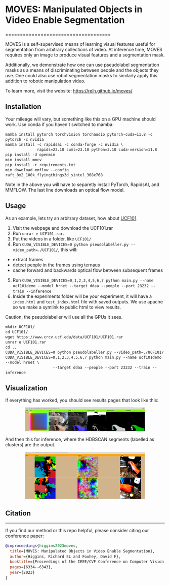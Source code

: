 # MOVES: Manipulated Objects in Video Enable Segmentation
====================================

MOVES is a self-supervised means of learning visual features useful for segmentation
from arbitrary collections of video. At inference time, MOVES requires only an image
to produce visual features and a segmentation mask. 

Additionally, we demonstrate how one can use pseudolabel segmentation masks as a means
of discriminating between people and the objects they use. One could also use robot 
segmentation masks to similarly apply this addition to robotic manipulation video.

To learn more, visit the website: https://relh.github.io/moves/

## Installation

Your mileage will vary, but something like this on a GPU machine should work. Use conda if you haven't switched to mamba:
 
```
mamba install pytorch torchvision torchaudio pytorch-cuda=11.8 -c pytorch -c nvidia
mamba install -c rapidsai -c conda-forge -c nvidia \
              rapids=23.10 cuml=23.10 python=3.10 cuda-version=11.8
pip install -U openmim
mim install mmcv
pip install -r requirements.txt
mim download mmflow --config raft_8x2_100k_flyingthings3d_sintel_368x768
```

Note in the above you will have to separetly install PyTorch, RapidsAI, and MMFLOW. The last line downloads an optical flow model.

## Usage
As an example, lets try an arbitrary dataset, how about [UCF101](https://www.crcv.ucf.edu/data/UCF101.php). 

1. Visit the webpage and download the UCF101.rar
2. Run `unrar e UCF101.rar`. 
3. Put the videos in a folder, like `UCF101/`
4. Run `CUDA_VISIBLE_DEVICES=0 python pseudolabeller.py --video_path=./UCF101/`, this will:
- extract frames
- detect people in the frames using ternaus  
- cache forward and backwards optical flow between subsequent frames
5. Run `CUDA_VISIBLE_DEVICES=0,1,2,3,4,5,6,7 python main.py --name ucf101demo --model hrnet --target ddaa --people --port 23232 --train --inference`
6. Inside the experiments folder will be your experiment, it will have a `index.html` and `test_index.html` file with saved outputs. We use apache so we make a symlink to public html to view results.

Caution, the pseudolabeller will use all the GPUs it sees.

```
mkdir UCF101/
cd UCF101/
wget https://www.crcv.ucf.edu/data/UCF101/UCF101.rar
unrar e UCF101.rar
cd ..
CUDA_VISIBLE_DEVICES=0 python pseudolabeller.py --video_path=./UCF101/
CUDA_VISIBLE_DEVICES=0,1,2,3,4,5,6,7 python main.py --name ucf101demo --model hrnet \
                     --target ddaa --people --port 23232 --train --inference
```

## Visualization

If everything has worked, you should see results pages that look like this:

<p align="center">
  <img src="./web/training_page.png" alt="training_page" width="75%" />
</p>


And then this for inference, where the HDBSCAN segments (labelled as clusters) are the output.

<p align="center">
  <img src="./web/inference_page.png" alt="training_page" width="75%" />
</p>

## Citation
-----------------

If you find our method or this repo helpful, please consider citing our conference paper:

```bibtex
@inproceedings{higgins2023moves,
  title={MOVES: Manipulated Objects in Video Enable Segmentation},
  author={Higgins, Richard EL and Fouhey, David F},
  booktitle={Proceedings of the IEEE/CVF Conference on Computer Vision and Pattern Recognition},
  pages={6334--6343},
  year={2023}
}
```

